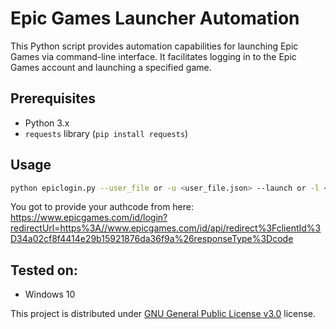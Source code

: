 # Epic Games Launcher Automation

This Python script provides automation capabilities for launching Epic Games via command-line interface. It facilitates logging in to the Epic Games account and launching a specified game.

## Prerequisites
- Python 3.x
- `requests` library (`pip install requests`)

## Usage

```bash
python epiclogin.py --user_file or -u <user_file.json> --launch or -l <game_path>
```

You got to provide your authcode from here: https://www.epicgames.com/id/login?redirectUrl=https%3A//www.epicgames.com/id/api/redirect%3FclientId%3D34a02cf8f4414e29b15921876da36f9a%26responseType%3Dcode


## Tested on:
- Windows 10


This project is distributed under [GNU General Public License v3.0](https://github.com/netgian/epiclogin/blob/main/LICENSE) license.

